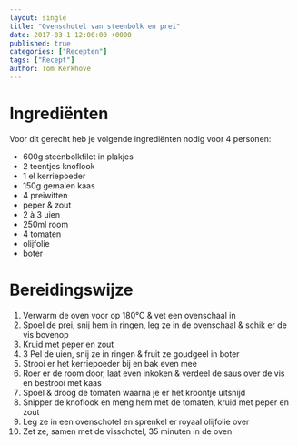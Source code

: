 ```yaml
---
layout: single
title: "Ovenschotel van steenbolk en prei"
date: 2017-03-1 12:00:00 +0000
published: true
categories: ["Recepten"]
tags: ["Recept"]
author: Tom Kerkhove
---
```


# Ingrediënten
Voor dit gerecht heb je volgende ingrediënten nodig voor 4 personen:

- 600g steenbolkfilet in plakjes
- 2 teentjes knoflook
- 1 el kerriepoeder
- 150g gemalen kaas
- 4 preiwitten
- peper & zout
- 2 à 3 uien
- 250ml room
- 4 tomaten
- olijfolie
- boter

# Bereidingswijze

1. Verwarm de oven voor op 180°C & vet een ovenschaal in
2. Spoel de prei, snij hem in ringen, leg ze in de ovenschaal & schik er de vis bovenop
3. Kruid met peper en zout
4. 3 Pel de uien, snij ze in ringen & fruit ze goudgeel in boter
5. Strooi er het kerriepoeder bij en bak even mee
6. Roer er de room door, laat even inkoken & verdeel de saus over de vis en bestrooi met kaas
7. Spoel & droog de tomaten waarna je er het kroontje uitsnijd
8. Snipper de knoflook en meng hem met de tomaten, kruid met peper en zout
9. Leg ze in een ovenschotel en sprenkel er royaal olijfolie over
10. Zet ze, samen met de visschotel, 35 minuten in de oven